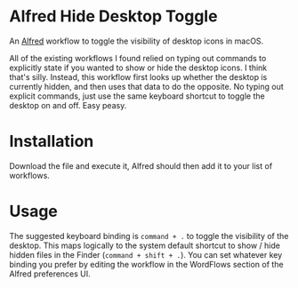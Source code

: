 # Alfred Hide Desktop Toggle
An [Alfred](https://www.alfredapp.com/) workflow to toggle the visibility of desktop icons in macOS.

All of the existing workflows I found relied on typing out commands to explicitly state if you wanted to show or hide the desktop icons. I think that's silly. Instead, this workflow first looks up whether the desktop is currently hidden, and then uses that data to do the opposite. No typing out explicit commands, just use the same keyboard shortcut to toggle the desktop on and off. Easy peasy.

# Installation
Download the file and execute it, Alfred should then add it to your list of workflows.

# Usage
The suggested keyboard binding is  `command + .` to toggle the visibility of the desktop. This maps logically to the system default shortcut to show / hide hidden files in the Finder (`command + shift + .`). You can set whatever key binding you prefer by editing the workflow in the WordFlows section of the Alfred preferences UI.
